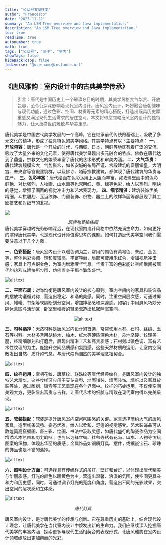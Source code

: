 ```yaml
---
title: "公众号文章样本"
author: "Francesco"
date: "2023-11-12"
summary: "An LSM Tree overview and Java implementation."
description: "An LSM Tree overview and Java implementation."
toc: true
readTime: true
autonumber: true
math: true
tags: ["公众号", "创作", "室内"]
showTags: false
hideBackToTop: false
fediverse: "@username@instance.url"
---
```


## 《唐风雅韵：室内设计中的古典美学传承》
> 引言：唐代是中国历史上一个璀璨夺目的时期，其美学风格大气华贵、开放包容，至今仍深深影响着现代室内设计。唐风室内设计，巧妙融合唐朝韵味与现代功能，通过色彩、空间、材质等元素的精心搭配，打造出既具历史厚重感又满足现代生活需求的居住空间。本文将带您领略唐风室内设计的独特魅力，让大唐盛世的雅致与华美重现。
    
唐代美学是中国古代美学发展的一个高峰，它在继承前代传统的基础上，吸收了多元文化的精华，形成了独具特色的美学风格。其美学特点有以下主要特点：
__一、开放包容__：唐代是一个开放的时代，与西域、日本、朝鲜等地区有着广泛的交流，吸收了大量外来的文化元素，使得唐代美学呈现出多元融合的特点。佛教在唐代达到了鼎盛，宗教文化的繁荣丰富了唐代的艺术形式和审美内涵。
__二、大气华贵__：唐代建筑规模宏大，气势恢宏，如长安城的布局严谨、宫殿建筑的富丽堂皇，大明宫、未央宫等宫殿建筑群，以及佛寺、塔等宗教建筑，都体现了唐代建筑的华贵与庄严。
__三、色彩丰富__：唐代绘画在色彩运用上大胆而丰富，如敦煌壁画中的色彩鲜艳、对比强烈，人物画、山水画等也常用红、黄、绿等色彩，给人以热烈、明快的感觉，增强了画面的视觉冲击力和艺术表现力。
__四、细节精湛__：建筑装饰优美精细，斗拱雕刻、瓦当纹饰、门窗装饰、织物、器皿上的纹样华丽等都展现了其工匠技艺和对细节的重视。

![](/posts/图片1.png)
*<center>居唐张萱捣练图</center>*
唐代美学穿越时光仍影响深远，在现代室内设计风格中依然充满生命力，如何更好的演绎唐代美学，也是现代设计师值得思考的课题。如何打造唐代美学空间我们需要注意以下几个方面：

__一、色彩搭配__：唐风室内设计以暖色调为主，常用的颜色有黄褐色、朱红、金色等，整体色彩协调、饱和度较高、丰富艳丽，局部可使用朱红色，增加视觉冲击感；家具上可点缀金色，为室内增添奢华气息。华贵丰富的色彩能让空间瞬间被唐代的热烈与明快所包围，仿佛置身于那个繁华盛世。

![alt text](/posts/image.png)

__二、平面布局__：对称均衡是唐风室内设计的核心原则。室内空间内的家具和装饰品的摆放均遵循对称，营造出稳定、和谐的美感。同时，注重空间层次感，可通过屏风、帷幔、书架等软隔断划分空间，增加神秘感和深邃感。如客厅中用屏风巧妙分隔休息区与活动区，卧室里帷幔的轻柔营造出私密睡眠空间。

<div align="center">

![alt text](/posts/image-1.png)
</div>

__三、材料选择__：天然材料是唐风室内设计的首选，常常使用木材、石材、丝绸、玉石等材料。木材多选用胡桃木、柚木、红木等硬质深色木材，质地坚硬、纹理美丽，经精细雕刻和打磨后，展现出精湛工艺和高贵质感；石材则以暖色调、富有艺术性纹理的为主，能提升空间品质感和氛围感。这些天然材质的运用，让室内空间散发出自然、质朴的气息，与唐代崇尚自然的美学理念相契合。

![alt text](/posts/image-2.png)

__四、纹样运用__：宝相花纹、唐草纹、联珠纹等唐代经典纹样，是唐风室内设计的独特艺术精华。这些纹样可应用于天花造型、地面铺装、墙面装饰、墙纸以及家具软装等处，通过雕刻、镶嵌等工艺呈现在各个界面中。纹样的巧妙运用，不仅使空间美观大方，更彰显出富贵与吉祥，让唐代艺术的细腻与精致在现代室内得以完美呈现。

![alt text](/posts/image-3.png)

__五、软装搭配__：软装是提升唐风室内空间氛围感的关键。家具选择简约大气的唐风家具，造型线条流畅、姿态优雅，给人以柔和、舒适的视觉感受。艺术装饰品可从敦煌莫高窟壁画、唐三彩、绘画、书法中汲取灵感，如唐代盛行的陶瓷作品为空间增添艺术氛围和历史韵味；也可以选择丝绸、挂毯等绣有花鸟、山水、人物等传统图案的织物，体现出华丽的质感；金属饰品如铜质灯具、摆件，或镶嵌宝石、珍珠的饰品也是不错的选择。

![alt text](/posts/image-4.png)

__六、照明设计方面__：可选择具有传统样式的吊灯、壁灯和台灯，以体现出唐代精美与华丽质感。灯光的颜色以暖黄色为主，营造出温馨、浪漫的氛围，使空间更具亲和力和历史感，同时，可通过调节灯光的亮度和角度，营造出不同的光影效果，突出空间的层次感和立体感。

![alt text](/posts/image-5.png)
*<center>唐代灯具</center>*

唐风室内设计，是对唐代美学的传承与创新。它在尊重历史的基础上，结合现代设计理念，让唐代美学在当代室内设计中焕发出新的生命力。我们应继续深入挖掘唐代美学的丰富内涵，探索更多与现代生活相契合的表现形式，让唐风雅韵在室内设计领域绽放出更加绚丽的光彩。